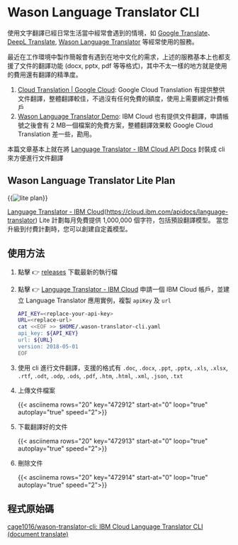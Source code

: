# Wason Language Translator CLI


<!--more-->

使用文字翻譯已經日常生活當中經常會遇到的情境，如 [Google Translate](https://translate.google.com/?sl=auto&tl=zh-TW&op=docs)、[DeepL Translate](https://www.deepl.com/translator), [Wason Language Translator](https://www.ibm.com/demos/live/watson-language-translator/self-service/home) 等經常使用的服務。

最近在工作環境中製作簡報會有遇到在地中文化的需求，上述的服務基本上也都支援了文件的翻譯功能 (docx, pptx, pdf 等等格式)，其中不太一樣的地方就是使用的費用還有翻譯的精準度。

1. [Cloud Translation | Google Cloud](https://cloud.google.com/translate): Google Cloud Translation 有提供整供文件翻譯，整體翻譯較佳，不過沒有任何免費的額度，使用上需要綁定計費帳戶
1. [Wason Language Translator Demo](https://www.ibm.com/demos/live/watson-language-translator/self-service/home): IBM Cloud 也有提供文件翻譯，申請帳號之後會有 2 MB一個檔案的免費方案，整體翻譯效果較 Google Cloud Translation 差一些，勘用。

本篇文章基本上就在將 [Language Translator - IBM Cloud API Docs](https://cloud.ibm.com/apidocs/language-translator) 封裝成 cli 來方便進行文件翻譯 

## Wason Language Translator Lite Plan
{{<image src="img/lite.jpg" alt="lite plan">}}

[Language Translator - IBM Cloud](https://cloud.ibm.com/catalog/services/language-translator)(https://cloud.ibm.com/apidocs/language-translator) Lite 計劃每月免費提供 1,000,000 個字符，包括預設翻譯模型。 當您升級到付費計劃時，您可以創建自定義模型。

## 使用方法

1. 點擊 👉 [releases](https://github.com/cage1016/wason-translator-cli/releases) 下載最新的執行檔
1. 點擊 👉 [Language Translator - IBM Cloud](https://cloud.ibm.com/catalog/services/language-translator) 申請一個 IBM Cloud 帳戶，並建立 Language Translator 應用實例，複製 `apiKey` 及 `url`
   
   ```bash
   API_KEY=<replace-your-api-key>
   URL=<replace-url>
   cat <<EOF >> $HOME/.wason-translator-cli.yaml
   api_key: ${API_KEY}
   url: ${URL}
   version: 2018-05-01
   EOF
   ```
1. 使用 cli 進行文件翻譯，支援的格式有  `.doc`, `.docx`, `.ppt`, `.pptx`, `.xls`, `.xlsx`, `.rtf`, `.odt`, `.odp`, `.ods`, `.pdf`, `.htm`, `.html`, `.xml`, `.json`, `.txt`
1. 上傳文件檔案

   {{< asciinema rows="20" key="472912" start-at="0" loop="true" autoplay="true" speed="2">}}

1. 下載翻譯好的文件

   {{< asciinema rows="20" key="472913" start-at="0" loop="true" autoplay="true" speed="2">}}

1. 刪除文件

   {{< asciinema rows="20" key="472914" start-at="0" loop="true" autoplay="true" speed="2">}}

## 程式原始碼

[cage1016/wason-translator-cli: IBM Cloud Language Translator CLI (document translate)](https://github.com/cage1016/wason-translator-cli)
